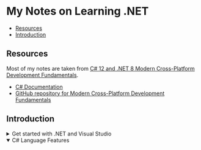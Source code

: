 # My Notes on Learning .NET

- [Resources](#resources)
- [Introduction](#introduction)

## Resources
Most of my notes are taken from [C# 12 and .NET 8 Modern Cross-Platform Development Fundamentals](https://www.amazon.com/gp/product/B0CGZVT568/ref=ppx_yo_dt_b_d_asin_title_o00?ie=UTF8&psc=1).

- [C# Documentation](https://learn.microsoft.com/en-us/dotnet/csharp/)
- [GitHub repository for Modern Cross-Platform Development Fundamentals](https://github.com/markjprice/cs12dotnet8)

## Introduction

<details><summary>Get started with .NET and Visual Studio</summary>

<details><summary>Brief overview of .NET</summary>
There are two main flavors of .NET:

- **Legacy .NET**: refers to the .NET Framework, Mono, Xamarin, and .NET Standard
- **Modern .NET**: refers to .NET 8 and its predecessors like .NET 6 that derive from .NET Core

Modern .NET is modularized compared to the legacy .NET Framework, which is monolithic. Modern .NET is open source.

See this article for a discussion on the history of .NET: https://github.com/markjprice/cs12dotnet8/blob/main/docs/ch01-dotnet-history.md

**.NET Framework**

.NET Framework is a development platform that includes a **Common Language Runtime (CLR)**, which manages execution of code, and a **Base Class Library (BCL)**, which provides a rich library of classes to build applications from.

.NET Framework has been an official component of the Windows operating system. However, it is now considered a Windows-only and a legacy platform.  Do not create new apps using it.

**Mono, Xamarin, and Unity Projects**

Third parties developed a .NET Framework implementation named the **Mono** project. Mono is cross-platform but fell behind the official implementation of .NET Framework.

Mono has a niche as the foundation of the **Xamarin** mobile platform as well as cross-platform game development platforms like **Unity**.

Microsoft purchased Xamarin in 2016 and has integrated its functionality into Visual Studio 2022 for Mac.  

**.NET Core**

Since 2015, Microsoft has been working to rewrite the .NET Framework to be truly cross-platform. The new modernized product was initially branded **.NET Core**.  .NET Core was designed to run on Windows, Linux, and macOS. .NET Core shares some components with .NET Framework but has its own runtime and set of libraries known as CoreFX. .NET Core is an open source revamp of .NET, optimized for modern application development, mainly focusing on cloud and web applications.

.NET Core includes versions up to .NET Core 3.1. 

**Modern .NET**

The term **modern .NET** refers to .NET 5 and up and its predecessors that come from .NET Core.  The term **legacy .NET** refers to the .NET Framework, Mono, and Xamarin.

Starting with .NET 5, Microsoft rebranded .NET Core as **.NET**. New versions are released each year in November.  See [.NET and .NET Core Support Policy](https://dotnet.microsoft.com/en-us/platform/support/policy/dotnet-core).

Modern .NET aims to unify .NET Core with the original .NET Framework into a single, consistent platform. Enhancements include performance improvements, more APIs, better tooling, and a range of features to support various types of development, including web, mobile (via MAUI), desktop, cloud, and IoT applications.

.NET MAUI (Multi-platform App UI) is an evolution of Xamarin.Forms and aims to simplify the development of cross-platform applications for mobile and desktop from a single codebase.

</details>

<details><summary>About .NET support</summary>

.NET versions fall in three categories:

- Long Term Support (LTS): supported by Microsoft for 3 years after General Availability, or 1 year after the next LTS release ships, whichever is longer.
- Standard Term Support (STS): Formerly known as "Current". Includes features that change based on feedback, such as the latest improvements. Supported by Microsoft 18 months after GA, or 6 months until the next STS or LTS ships, whichever is longer.
- Preview: for public testing. Not supported by Microsoft, but some Release Candidates (RC) may be declared Go Live, meaning that Microsoft supports them in production.

<img src='img/20240250-035006.png' width=500px>

See https://dotnet.microsoft.com/en-us/platform/support/policy

</details>

<details><summary>Understanding .NET runtime and .NET SDK versions</summary>

The .NET runtime is the minimum needed to install so that the system can run a .NET application. The .NET SDK includes the .NET runtime as well as the compilers and other tools needed to build .NET code and apps. The following diagram shows alignment between the major and minor numbers, but the SDK uses a separate convention for the patch number.

<img src='img/20240202-040256.png' width=400px>

See https://learn.microsoft.com/en-us/dotnet/core/versions/

</details>

<details><summary>Using dotnet.exe to list and install .NET runtime and SDK versions</summary>

Use the `dotnet` command to uncover information about versions, runtimes, and SDKs.

`dotnet --version`

<img src='img/20240231-053104.png' width=150px>

`dotnet --list-sdks`

<img src='img/20240221-042115.png' width=300px>

`dotnet --list-runtimes`

<img src='img/20240222-042210.png' width=600px>

`dotnet --info`

<img src='img/20240224-042428.png' width=600px>

Use `winget search Microsoft.DotNet` to find all the available versions.

<img src='img/20240226-042627.png' width=600px>

Then use `winget install` to install a specific runtime or SDK version.

<img src='img/20240227-042725.png' width=600px>

</details>

<details><summary>Understanding Intermediate Language</summary>

The C# compiler (named **Roslyn**) used by the `dotnet.exe` CLI tool converts C# source code into **intermediate language (IL)** code and stores the IL in an **assembly** (a DLL or EXE file). IL code statements are like assembly language instructions, which are executed by .NET's virtual machine, known as CoreCLR.

At runtime, CoreCLR loads the IL code from the assembly, the **just-in-time (JIT)** compiler compiles it into native CPU instructions, and then it is executed by the CPU on your machine.

The benefit of this two-step process is that Microsoft can create CLRs for Linux and macOS as well as for Windows.  The same IL code runs everywhere because of the second compilation step, which generates code for the native OS and CPU instruction set.

See [this ChatGPT thread](https://chat.openai.com/share/37fbe918-a6fd-470b-9ffe-ec48dd62b920) for a brief discussion on the Common Language Runtime and just-in-time compilation.

See https://github.com/dotnet/roslyn

</details>


<details><summary>Visual Studio Package Source Error</summary>

When creating a new application and building it for the first time, you may get an error like this:

<img src='img/20230656-155606.png' width=600px>

The error message is related to missing package sources from the NuGet package manager.  To fix this, open the NuGet package manager settings and verify the package source URL has been added:

<img src='img/20230658-155829.png' width=500px>

See [Visual Studio Package Sources](https://learn.microsoft.com/en-us/nuget/consume-packages/install-use-packages-visual-studio#package-sources) for more details.

</details>

<details><summary>About top-level programs</summary>

Projects created with .NET SDK 5 or earlier always start with the following boilerplate code.

```dotnet
namespace ConsoleApp1
{
    internal class Program
    {
        static void Main(string[] args)
        {
            Console.WriteLine("Hello, World!");
        }
    }
}
```

Starting with .NET 6, Microsoft updated the project template such that new projects use the following minimal statements. These minimal statements are enabled because the required code is written for you by the compiler when you target .NET 6 or later.

```dotnet
// See https://aka.ms/new-console-template for more information
Console.WriteLine("Hello, World!");
```

The following screenshot shows how the compiler defined a hidden `Program` class with a method named `<Main>$`:  

<img src='img/20240245-064547.png' width=600px>

The only functional difference is that the auto-generated code does not define a namespace, so the `Program` class is implicitly defined in an empty namespace with no name instead of a namespace that matches the project.

The following screenshot shows how the Program class does not belong to a namespace:

<img src='img/20240256-065649.png' width=500px>

One main requirement is there can only be one file like this in a project.

See [Explore top-level statements](https://learn.microsoft.com/en-us/dotnet/csharp/tutorials/top-level-statements).

</details>

<details><summary>About implicitly imported namespaces</summary>

Using the statement `Console.Writeline` requires the `using System` statement at the top of the file. Starting with .NET 6, this import is handed automatically by using **global namespace imports**, which handle imports for some commonly used namespaces like `System`.

<img src='img/20240227-042723.png' width=600px>

See the following:

- [Implicit using directives](https://learn.microsoft.com/en-us/dotnet/core/project-sdk/overview#implicit-using-directives).
- [Global and implicit usings](https://devblogs.microsoft.com/dotnet/welcome-to-csharp-10/)

</details>

<details><summary>Visual Studio - Configure startup projects</summary>

In Visual Studio, when you have multiple projects in a solution you must manually change a project as the startup project to run the application. You can avoid this behavior by setting the startup project to the current selection.

In Visual Studio, from the Solution options, click **Configure Startup Projects** and set the startup project to **Current Selection**. This makes it very easy to switch startup projects simply by clicking the project to make it the startup project.

<img src='img/20240214-051435.png' width=600px>

</details>

<details><summary>Using dotnext.exe to create solutions and projects</summary>

Using `dotnet help <command>` will open a web browser with the page in the documentation about the command.

See the following page for an overview on using the `dotnet` options: https://github.com/markjprice/cs12dotnet8/blob/main/docs/ch01-project-options.md

Use `dotnet new sln` to create a new solution.

<img src='img/20240238-053807.png' width=350px>

Here are the contents of the resulting solution file:

<img src='img/20240239-053934.png' width=400px>

Use `dotnet new console` to create a new console application:

<img src='img/20240241-054101.png' width=400px>

This action creates a new file structure with the `.csproj` file:

<img src='img/20240242-054248.png' width=400px>

The previous command targets your latest .NET SDK version by default.  Use the `-f` switch to specify a target framework:

`dotnet new console -f net6.0`

Use `dotnet sln add` to add the project to the solution:

<img src='img/20240244-054454.png' width=400px>

Use `dotnet run` to compile and execute the program:

<img src='img/20240253-055306.png' width=500px>

</details>

<details><summary>Displaying inline hints</summary>

To enable assistance with explicitly-specified parameters, in Visual Studio enable the option **Display inline parameter hints**.

<img src='img/20240239-033947.png' width=450px>

Visual Studio Code has a setting with the same name.

This feature shows the names of the parameters without you having to type them.

<img src='img/20240244-034418.png' width=500px>

</details>

<details><summary>C# Language and Features</summary>

**Public Repositories**

- [C# Language Design](https://github.com/dotnet/csharplang) - Includes meeting notes, proposals, and spec.
- [Compiler Implementation (Roslyn)](https://github.com/dotnet/roslyn)

**Timeline**

- 1999: Before the first release of C#, the codename was **C-like Object-Oriented Language (COOL)**.
  - Lead architect: Anders Hejlsberg
  - Anders indicates that flaws in most major programming languages (e.g. C++, Java) drove the fundamentals of the Common Language Runtime (CLR), which in turn drove the design of the C# language
  - "C sharp" implies that the language is an increment of C++
- 2002: C# 1 release
- 2023: C# 12

See here for a complete timeline: https://github.com/markjprice/cs12dotnet8/blob/main/docs/ch02-features.<!-- markdownlint-capture -->

**Standards**

C# has also become part of several standards. However, adoption takes a long time. The language is currently at 11/12, but the latest version standard, 6.0, was released in 2015. There are drafts for 7, 8, and 9. See [Standard to describe the language](https://github.com/dotnet/csharpstandard)

<img src='img/20240257-035744.png' width=400px>

</details>

<details><summary>Specifying SDK and C# Language versions</summary>

The .NET language compiler for C# is also known as **Roslyn**. There is a separate compiler for F#. Both compilers are distributed as part of the .NET SDK. To use a specific version of C#, you must have at least that version of the .NET SDK installed. The projects you create can target older versions of .NET and still use a modern compiler version. 

Use `dotnet --version` to output the SDK version:

<img src='img/20240247-034747.png' width=150px>

The SDK will use the latest supported language version by default. To target a specific language version compiler, you must add the `<LangVersion>` tag to the project configuration file (*.csproj):

<img src='img/20240252-035248.png' width=300px>

Targeting a specific language version will override the default language version that is picked from the `<TargetFramework>` tag.  

The [C# language version reference](https://learn.microsoft.com/en-us/dotnet/csharp/language-reference/configure-language-version) shows all supported C# language versions and their corresponding .NET versions.

You can also get a list of supported language versions on your system. See [this explanation](https://github.com/dotnet/docs/issues/27101#issuecomment-1172989898) for more info. Using this technique, you can uncover the supported language versions, even for preview releases:  

<img src='img/20240259-055916.png' width=300px>

To confirm the language and compiler version, enter the following statement in a blank .cs program file and run it:  `#error version`.  You will get an error, but the error will indicate the language and compiler version. See [Override the default](https://learn.microsoft.com/en-us/dotnet/csharp/language-reference/configure-language-version#override-the-default).

<img src='img/20240207-040703.png' width=700px>

</details>

</details>

<details open><summary>C# Language Features</summary>


</details>



